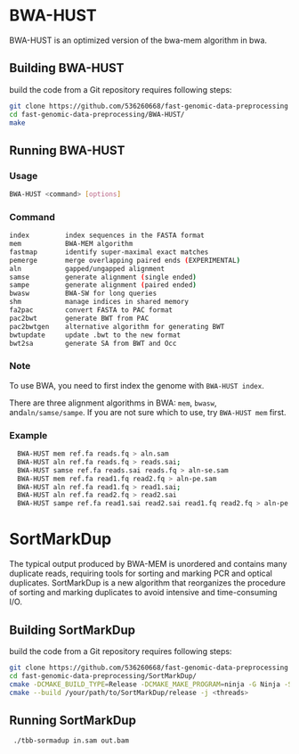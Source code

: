 # BWA-HUST
BWA-HUST is an optimized version of the bwa-mem algorithm in bwa.

## Building BWA-HUST
build the code from a Git repository requires following steps:
```sh
git clone https://github.com/536260668/fast-genomic-data-preprocessing
cd fast-genomic-data-preprocessing/BWA-HUST/
make
```
## Running BWA-HUST
### Usage
```sh
BWA-HUST <command> [options]
```
### Command
```sh
index         index sequences in the FASTA format
mem           BWA-MEM algorithm
fastmap       identify super-maximal exact matches
pemerge       merge overlapping paired ends (EXPERIMENTAL)
aln           gapped/ungapped alignment
samse         generate alignment (single ended)
sampe         generate alignment (paired ended)
bwasw         BWA-SW for long queries
shm           manage indices in shared memory
fa2pac        convert FASTA to PAC format
pac2bwt       generate BWT from PAC
pac2bwtgen    alternative algorithm for generating BWT
bwtupdate     update .bwt to the new format
bwt2sa        generate SA from BWT and Occ
```
### Note
To use BWA, you need to first index the genome with `BWA-HUST index`.

There are three alignment algorithms in BWA: `mem`, `bwasw`, and`aln/samse/sampe`. If you are not sure which to use, try `BWA-HUST mem` first.

### Example
```sh
  BWA-HUST mem ref.fa reads.fq > aln.sam
  BWA-HUST aln ref.fa reads.fq > reads.sai;
  BWA-HUST samse ref.fa reads.sai reads.fq > aln-se.sam
  BWA-HUST mem ref.fa read1.fq read2.fq > aln-pe.sam
  BWA-HUST aln ref.fa read1.fq > read1.sai;
  BWA-HUST aln ref.fa read2.fq > read2.sai
  BWA-HUST sampe ref.fa read1.sai read2.sai read1.fq read2.fq > aln-pe.sam
```

# SortMarkDup
The typical output produced by BWA-MEM is unordered and contains many duplicate reads, requiring tools for sorting and marking PCR and optical duplicates. SortMarkDup is a new algorithm that reorganizes the procedure of sorting and marking duplicates to avoid intensive and time-consuming I/O.

## Building SortMarkDup
build the code from a Git repository requires following steps:
```sh
git clone https://github.com/536260668/fast-genomic-data-preprocessing
cd fast-genomic-data-preprocessing/SortMarkDup/
cmake -DCMAKE_BUILD_TYPE=Release -DCMAKE_MAKE_PROGRAM=ninja -G Ninja -S /your/path/to/SortMarkDup -B /your/path/to/SortMarkDup/release
cmake --build /your/path/to/SortMarkDup/release -j <threads>
```
## Running SortMarkDup
```sh
 ./tbb-sormadup in.sam out.bam
```
